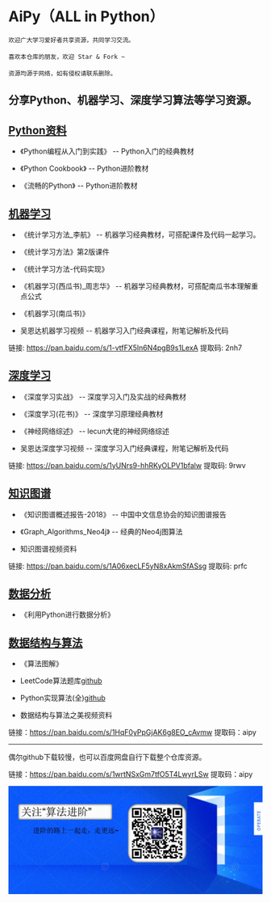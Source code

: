 # AiPy（ALL in Python）


```
欢迎广大学习爱好者共享资源，共同学习交流。

喜欢本仓库的朋友，欢迎 Star & Fork ~
   
资源均源于网络，如有侵权请联系删除。
```

## 分享Python、机器学习、深度学习算法等学习资源。


## [Python资料](https://github.com/aialgorithm/AiPy/tree/master/Python)

- 《Python编程从入门到实践》    -- Python入门的经典教材

- 《Python Cookbook》    -- Python进阶教材

- 《流畅的Python》    -- Python进阶教材


## [机器学习](https://github.com/aialgorithm/AiPy/tree/master/%E6%9C%BA%E5%99%A8%E5%AD%A6%E4%B9%A0)

- 《统计学习方法_李航》    -- 机器学习经典教材，可搭配课件及代码一起学习。

- 《统计学习方法》第2版课件

- 《统计学习方法-代码实现》

- 《机器学习(西瓜书)_周志华》    -- 机器学习经典教材，可搭配南瓜书本理解重点公式

- 《机器学习(南瓜书)》

- 吴恩达机器学习视频    -- 机器学习入门经典课程，附笔记解析及代码

链接: https://pan.baidu.com/s/1-vtfFX5ln6N4pgB9s1LexA 提取码: 2nh7 


## [深度学习](https://github.com/aialgorithm/AiPy/tree/master/%E6%B7%B1%E5%BA%A6%E5%AD%A6%E4%B9%A0)

- 《深度学习实战》    -- 深度学习入门及实战的经典教材

- 《深度学习(花书)》     -- 深度学习原理经典教材

- 《神经网络综述》    -- lecun大佬的神经网络综述

- 吴恩达深度学习视频    -- 深度学习入门经典课程，附笔记解析及代码

链接: https://pan.baidu.com/s/1yUNrs9-hhRKyOLPV1bfalw 提取码: 9rwv 

## [知识图谱](https://github.com/aialgorithm/AiPy/tree/master/%E7%9F%A5%E8%AF%86%E5%9B%BE%E8%B0%B1)

- 《知识图谱概述报告-2018》     -- 中国中文信息协会的知识图谱报告

- 《Graph_Algorithms_Neo4j》    -- 经典的Neo4j图算法

- 知识图谱视频资料  

链接: https://pan.baidu.com/s/1A06xecLF5yN8xAkmSfASsg 提取码: prfc 


## [数据分析](https://github.com/aialgorithm/AiPy/tree/master/%E6%95%B0%E6%8D%AE%E5%88%86%E6%9E%90)

- 《利用Python进行数据分析》


## [数据结构与算法](https://github.com/aialgorithm/AiPy/tree/master/数据结构与算法)

- 《算法图解》

- LeetCode算法题库[github](https://github.com/apachecn/Interview/tree/master/docs/Algorithm)

- Python实现算法(全)[github](https://github.com/TheAlgorithms/Python)

- 数据结构与算法之美视频资料

链接：https://pan.baidu.com/s/1HqF0yPpGjAK6g8EO_cAvmw 提取码：aipy 

---

偶尔github下载较慢，也可以百度网盘自行下载整个仓库资源。

链接：https://pan.baidu.com/s/1wrtNSxGm7tfO5T4LwyrLSw 提取码：aipy 

![公众号：算法进阶](Ai_Algo.jpg)
